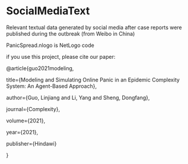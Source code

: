# SocialMediaText
Relevant textual data generated by social media after case reports were published during the outbreak (from Weibo in China)

PanicSpread.nlogo is NetLogo code

if you use this project, please cite our paper:

@article{guo2021modeling,

  title={Modeling and Simulating Online Panic in an Epidemic Complexity System: An Agent-Based Approach},
  
  author={Guo, Linjiang and Li, Yang and Sheng, Dongfang},
  
  journal={Complexity},
  
  volume={2021},
  
  year={2021},
  
  publisher={Hindawi}
  
}
